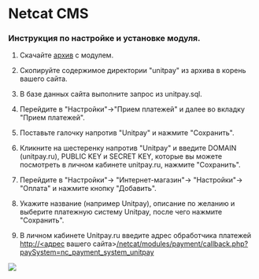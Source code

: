 # Netcat CMS

### Инструкция по настройке и установке модуля.

1. Скачайте [архив](https://github.com/unitpay/netcat-module/releases/download/1.0.1/netcat-module-1.0.1.zip) с модулем.

2. Скопируйте содержимое директории "unitpay" из архива в корень вашего сайта.

3. В базе данных сайта выполните запрос из unitpay.sql.

4. Перейдите в "Настройки"-&gt;"Прием платежей" и далее во вкладку "Прием платежей".

5. Поставьте галочку напротив "Unitpay" и нажмите "Сохранить".

6. Кликните на шестеренку напротив "Unitpay" и введите DOMAIN \(unitpay.ru\), PUBLIC KEY и SECRET KEY, которые вы можете посмотреть в личном кабинете unitpay.ru, нажмите "Сохранить".

7. Перейдите в "Настройки"-&gt; "Интернет-магазин"-&gt; "Настройки"-&gt; "Оплата" и нажмите кнопку "Добавить".

8. Укажите название \(например Unitpay\), описание по желанию и выберите платежную систему Unitpay, после чего нажмите "Сохранить".

7. В личном кабинете Unitpay.ru введите адрес обработчика платежей  [http://](http://diafan.app/payment/get/unitpay)[&lt;адрес](http://xn--%3C-8cdug0fj/) вашего сайта&gt;[/netcat/modules/payment/callback.php?paySystem=nc\_payment\_system\_unitpay](http://netcat.app/netcat/modules/payment/callback.php?paySystem=nc_payment_system_unitpay)

![](https://d33v4339jhl8k0.cloudfront.net/docs/assets/551a91dbe4b0221aadf24410/images/5873d94190336009736c4526/file-ODZ3kc59bF.png)

